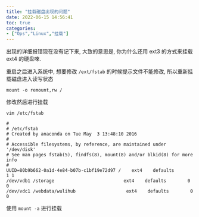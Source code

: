 ```yaml
---
title: "挂载磁盘出现的问题"
date: 2022-06-15 14:56:41
toc: true
categories:
- ["Ops","Linux","挂载"]
---
```


出现的详细报错现在没有记下来, 大致的意思是, 你为什么还用 ext3 的方式来挂载 ext4 的硬盘唻.

重启之后进入系统中, 想要修改 `/ext/fstab` 的时候提示文件不能修改, 所以重新挂载磁盘进入读写状态



```
mount -o remount,rw /
```
修改然后进行挂载
```
vim /etc/fstab
```
```
#
# /etc/fstab
# Created by anaconda on Tue May  3 13:48:10 2016
#
# Accessible filesystems, by reference, are maintained under '/dev/disk'
# See man pages fstab(5), findfs(8), mount(8) and/or blkid(8) for more info
#
UUID=80b9b662-0a1d-4e84-b07b-c1bf19e72d97 /    ext4    defaults        1 1
/dev/vdb1 /storage                          ext4    defaults        0 0
/dev/vdc1 /webdata/wulihub                   ext4    defaults        0 0
```
使用 `mount -a` 进行挂载

